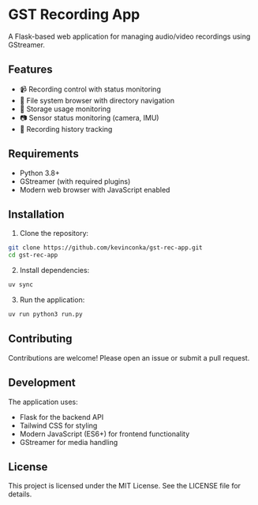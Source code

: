 # GST Recording App

A Flask-based web application for managing audio/video recordings using GStreamer.

## Features

- 📹 Recording control with status monitoring
- 📁 File system browser with directory navigation
- 💾 Storage usage monitoring
- 📷 Sensor status monitoring (camera, IMU)
- 📝 Recording history tracking

## Requirements

- Python 3.8+
- GStreamer (with required plugins)
- Modern web browser with JavaScript enabled

## Installation

1. Clone the repository:

```bash
git clone https://github.com/kevinconka/gst-rec-app.git
cd gst-rec-app
```

2. Install dependencies:

```bash
uv sync
```

3. Run the application:

```bash
uv run python3 run.py
```

## Contributing

Contributions are welcome! Please open an issue or submit a pull request.

## Development

The application uses:

- Flask for the backend API
- Tailwind CSS for styling
- Modern JavaScript (ES6+) for frontend functionality
- GStreamer for media handling

## License

This project is licensed under the MIT License. See the LICENSE file for details.
